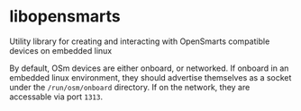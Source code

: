 # libopensmarts

Utility library for creating and interacting with OpenSmarts compatible devices on embedded linux

By default, OSm devices are either onboard, or networked.  If onboard in an embedded linux environment, they should advertise themselves as a socket under the `/run/osm/onboard` directory.  If on the network, they are accessable via port `1313`.
